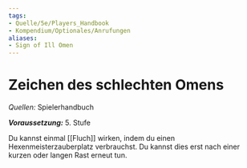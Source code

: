 ```yaml
---
tags:
- Quelle/5e/Players_Handbook
- Kompendium/Optionales/Anrufungen
aliases:
- Sign of Ill Omen
---
```

# Zeichen des schlechten Omens
_Quellen:_ Spielerhandbuch

**_Voraussetzung:_** 5. Stufe

Du kannst einmal [[Fluch]] wirken, indem du einen Hexenmeisterzauberplatz verbrauchst. Du kannst dies erst nach einer kurzen oder langen Rast erneut tun. 
